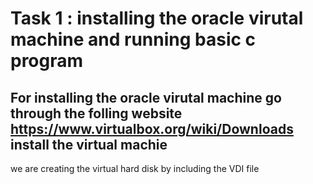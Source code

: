 # Task 1 : installing the oracle virutal machine and running basic c program 
For installing the oracle virutal machine go through the folling website 
https://www.virtualbox.org/wiki/Downloads
install the virtual machie
-------------------------------------------
 we are creating the virtual hard disk by including the VDI  file
 
 
